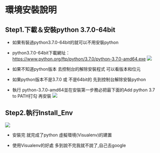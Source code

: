 # 環境安裝說明
## Step1.下載＆安裝python 3.7.0-64bit
- 如果有裝過python3.7.0-64bit的就可以不用安裝python
- python3.7.0-64bit下載網址：https://www.python.org/ftp/python/3.7.0/python-3.7.0-amd64.exe
![](https://i.imgur.com/ARZ65pO.png)
- 如果不知道python版本 去控制台的解除安裝程式 可以看版本和位元
- 如果python版本不是3.7.0 或 不是64bit的 先到控制台解除安裝python 

- 執行 python-3.7.0-amd64並在安裝第一步務必把最下面的Add python 3.7 to PATH打勾 再安裝
![](https://i.imgur.com/rlCsjiv.png)
## Step2.執行Install_Env
![](https://i.imgur.com/bAU3LQM.png)

- 安裝完 就完成了python 虛擬環境(Visualenv)的建置

- 使用Visualenv的好處
    多到說不完我就不說了,自己去google
    
